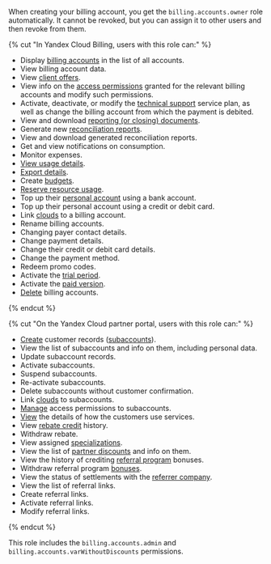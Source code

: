When creating your billing account, you get the `billing.accounts.owner` role automatically. It cannot be revoked, but you can assign it to other users and then revoke from them.

{% cut "In Yandex Cloud Billing, users with this role can:" %}

* Display [billing accounts](../../../billing/concepts/billing-account.md) in the list of all accounts.
* View billing account data.
* View [client offers](../../../billing/concepts/glossary.md#client-offer).
* View info on the [access permissions](../../../iam/concepts/access-control/index.md) granted for the relevant billing accounts and modify such permissions.
* Activate, deactivate, or modify the [technical support](../../../support/overview.md) service plan, as well as change the billing account from which the payment is debited.
* View and download [reporting (or closing) documents](../../../billing/payment/documents.md).
* Generate new [reconciliation reports](../../../billing/concepts/act.md#reconciliation-report).
* View and download generated reconciliation reports.
* Get and view notifications on consumption.
* Monitor expenses.
* [View usage details](../../../billing/operations/check-charges.md).
* [Export details](../../../billing/operations/get-folder-report.md).
* Create [budgets](../../../billing/concepts/budget.md).
* [Reserve resource usage](../../../billing/concepts/cvos.md).
* Top up their [personal account](../../../billing/concepts/personal-account.md) using a bank account.
* Top up their personal account using a credit or debit card.
* Link [clouds](../../../resource-manager/concepts/resources-hierarchy.md#cloud) to a billing account.
* Rename billing accounts.
* Changing payer contact details.
* Change payment details.
* Change their credit or debit card details.
* Change the payment method.
* Redeem promo codes.
* Activate the [trial period](../../../billing/concepts/trial-period.md).
* Activate the [paid version](../../../getting-started/free-trial/concepts/upgrade-to-paid.md).
* [Delete](../../../billing/operations/delete-account.md) billing accounts.

{% endcut %}

{% cut "On the Yandex Cloud partner portal, users with this role can:" %}

* [Create](../../../partner/program/var-pin-client.md#client-entry) customer records ([subaccounts](../../../partner/terms.md#sub-account)).
* View the list of subaccounts and info on them, including personal data.
* Update subaccount records.
* Activate subaccounts.
* Suspend subaccounts.
* Re-activate subaccounts.
* Delete subaccounts without customer confirmation.
* Link [clouds](../../../resource-manager/concepts/resources-hierarchy.md#cloud) to subaccounts.
* [Manage](../../../partner/operations/access/partners-account.md) access permissions to subaccounts.
* [View](../../../partner/operations/get-client-stat.md) the details of how the customers use services.
* View [rebate credit](../../../partner/terms.md#rebate) history.
* Withdraw rebate.
* View assigned [specializations](../../../partner/specializations/index.md).
* View the list of [partner discounts](../../../partner/portal.md#premium) and info on them.
* View the history of crediting [referral program](../../../partner/program/referral.md) bonuses.
* Withdraw referral program [bonuses](../../../partner/program/referral.md#premium).
* View the status of settlements with the [referrer company](../../../partner/terms.md#referral-partner).
* View the list of referral links.
* Create referral links.
* Activate referral links.
* Modify referral links.

{% endcut %}

This role includes the `billing.accounts.admin` and `billing.accounts.varWithoutDiscounts` permissions.